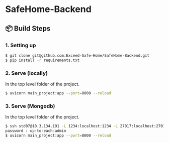 # SafeHome-Backend

## 📦 Build Steps

### 1. Setting up

```bash
$ git clone git@github.com:Exceed-Safe-Home/SafeHome-Backend.git
$ pip install -r requirements.txt
```

### 2. Serve (locally)

In the top level folder of the project.

```bash
$ uvicorn main_project:app --port=8000 --reload
```

### 3. Serve (Mongodb)

In the top level folder of the project.

```bash
$ ssh std07@10.3.134.191 -L 1234:localhost:1234 -L 27017:localhost:27017
password : up-to-each-admin
$ uvicorn main_project:app --port=8000 --reload
```
